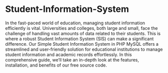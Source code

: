 # Student-Information-System
In the fast-paced world of education, managing student information efficiently is vital. Universities and colleges, both large and small, face the challenge of handling vast amounts of data related to their students. This is where a robust Student Information System (SIS) can make a significant difference.
Our Simple Student Information System in PHP MySQL offers a streamlined and user-friendly solution for educational institutions to manage student information and academic records effortlessly. In this comprehensive guide, we’ll take an in-depth look at the features, installation, and benefits of our free source code.
